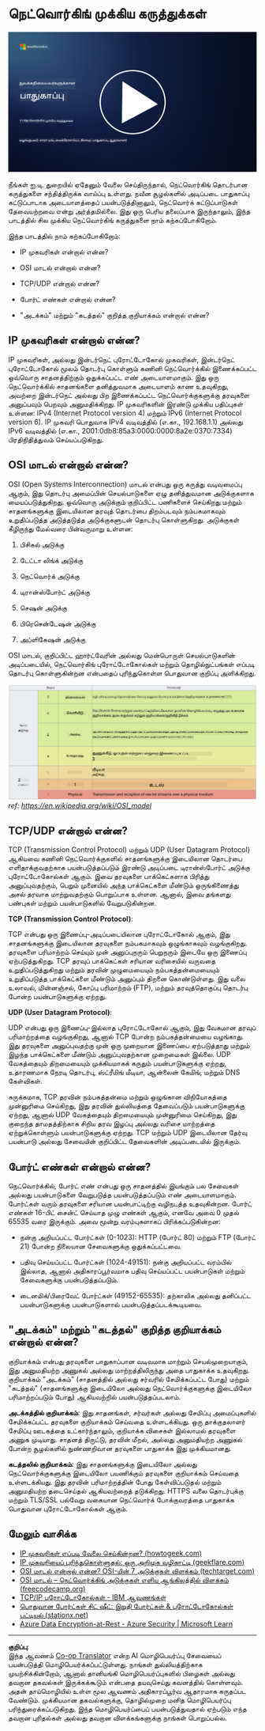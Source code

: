 <!--
CO_OP_TRANSLATOR_METADATA:
{
  "original_hash": "252724eceeb183fb9018f88c5e1a3f0c",
  "translation_date": "2025-10-11T11:19:41+00:00",
  "source_file": "3.1 Networking key concepts.md",
  "language_code": "ta"
}
-->
# நெட்வொர்கிங் முக்கிய கருத்துக்கள்

[![வீடியோவைப் பாருங்கள்](../../translated_images/3-1_placeholder.4175b570caca311e2bfc7e19ab9e1f14144b17af49b128ea998c2a7211f49795.ta.png)](https://learn-video.azurefd.net/vod/player?id=1d8606a8-8357-4dae-8b8f-0a13c3fddd7a)

நீங்கள் ஐ.டி. துறையில் ஏதேனும் வேலை செய்திருந்தால், நெட்வொர்கிங் தொடர்பான கருத்துகளை சந்தித்திருக்க வாய்ப்பு உள்ளது. நவீன சூழல்களில் அடிப்படை பாதுகாப்பு கட்டுப்பாடாக அடையாளத்தைப் பயன்படுத்தினாலும், நெட்வொர்க் கட்டுப்பாடுகள் தேவையற்றவை என்று அர்த்தமில்லை. இது ஒரு பெரிய தலைப்பாக இருந்தாலும், இந்த பாடத்தில் சில முக்கிய நெட்வொர்கிங் கருத்துகளை நாம் கற்கப்போகிறோம்.

இந்த பாடத்தில் நாம் கற்கப்போகிறோம்:

- IP முகவரிகள் என்றால் என்ன?

- OSI மாடல் என்றால் என்ன?

- TCP/UDP என்றால் என்ன?

- போர்ட் எண்கள் என்றால் என்ன?

- "அடக்கம்" மற்றும் "கடத்தல்" குறித்த குறியாக்கம் என்றால் என்ன?

## IP முகவரிகள் என்றால் என்ன?

IP முகவரிகள், அல்லது இன்டர்நெட் புரோட்டோகோல் முகவரிகள், இன்டர்நெட் புரோட்டோகோல் மூலம் தொடர்பு கொள்ளும் கணினி நெட்வொர்க்கில் இணைக்கப்பட்ட ஒவ்வொரு சாதனத்திற்கும் ஒதுக்கப்பட்ட எண் அடையாளமாகும். இது ஒரு நெட்வொர்க்கில் சாதனங்களை தனித்துவமாக அடையாளம் காண உதவுகிறது, அவற்றை இன்டர்நெட் அல்லது பிற இணைக்கப்பட்ட நெட்வொர்க்குகளுக்கு தரவுகளை அனுப்பவும் பெறவும் அனுமதிக்கிறது. IP முகவரிகளின் இரண்டு முக்கிய பதிப்புகள் உள்ளன: IPv4 (Internet Protocol version 4) மற்றும் IPv6 (Internet Protocol version 6). IP முகவரி பொதுவாக IPv4 வடிவத்தில் (எ.கா., 192.168.1.1) அல்லது IPv6 வடிவத்தில் (எ.கா., 2001:0db8:85a3:0000:0000:8a2e:0370:7334) பிரதிநிதித்துவம் செய்யப்படுகிறது.

## OSI மாடல் என்றால் என்ன?

OSI (Open Systems Interconnection) மாடல் என்பது ஒரு கருத்து வடிவமைப்பு ஆகும், இது தொடர்பு அமைப்பின் செயல்பாடுகளை ஏழு தனித்துவமான அடுக்குகளாக மையப்படுத்துகிறது. ஒவ்வொரு அடுக்கும் குறிப்பிட்ட பணிகளைச் செய்கிறது மற்றும் சாதனங்களுக்கு இடையிலான தரவுத் தொடர்பை திறம்படவும் நம்பகமாகவும் உறுதிப்படுத்த அடுத்தடுத்த அடுக்குகளுடன் தொடர்பு கொள்ளுகிறது. அடுக்குகள் கீழிருந்து மேல்வரை பின்வருமாறு உள்ளன:

1. பிசிகல் அடுக்கு

2. டேட்டா லிங்க் அடுக்கு

3. நெட்வொர்க் அடுக்கு

4. டிரான்ஸ்போர்ட் அடுக்கு

5. செஷன் அடுக்கு

6. பிரெசென்டேஷன் அடுக்கு

7. அப்ளிகேஷன் அடுக்கு

OSI மாடல், குறிப்பிட்ட ஹார்ட்வேரின் அல்லது மென்பொருள் செயல்பாடுகளின் அடிப்படையில், நெட்வொர்கிங் புரோட்டோகோல்கள் மற்றும் தொழில்நுட்பங்கள் எப்படி தொடர்பு கொள்ளுகின்றன என்பதைப் புரிந்துகொள்ள பொதுவான குறிப்பு அளிக்கிறது.

![image](../../translated_images/osilayers.3489744e4715f50913c8f8cfe8deaccdcee6b0642bb18344496faed0abb58051.ta.png)
_ref: https://en.wikipedia.org/wiki/OSI_model_

## TCP/UDP என்றால் என்ன?

TCP (Transmission Control Protocol) மற்றும் UDP (User Datagram Protocol) ஆகியவை கணினி நெட்வொர்க்குகளில் சாதனங்களுக்கு இடையிலான தொடர்பை எளிதாக்குவதற்காக பயன்படுத்தப்படும் இரண்டு அடிப்படை டிரான்ஸ்போர்ட் அடுக்கு புரோட்டோகோல்கள் ஆகும். இவை தரவுகளை பாக்கெட்களாக பிரித்து அனுப்புவதற்கும், பெறும் முனையில் அந்த பாக்கெட்களை மீண்டும் ஒருங்கிணைத்து அசல் தரவாக மாற்றுவதற்கும் பொறுப்பாக உள்ளன. ஆனால், இவை தங்களது பண்புகள் மற்றும் பயன்பாடுகளில் வேறுபடுகின்றன.

**TCP (Transmission Control Protocol)**:

TCP என்பது ஒரு இணைப்பு-அடிப்படையிலான புரோட்டோகோல் ஆகும், இது சாதனங்களுக்கு இடையிலான தரவுகளை நம்பகமாகவும் ஒழுங்காகவும் வழங்குகிறது. தரவுகளை பரிமாற்றம் செய்யும் முன் அனுப்புநரும் பெறுநரும் இடையே ஒரு இணைப்பு ஏற்படுத்துகிறது. TCP தரவுப் பாக்கெட்கள் சரியான வரிசையில் வருவதை உறுதிப்படுத்துகிறது மற்றும் தரவின் முழுமையையும் நம்பகத்தன்மையையும் உறுதிப்படுத்த பாக்கெட்களை மீண்டும் அனுப்பும் திறனை கொண்டுள்ளது. இது வலை உலாவல், மின்னஞ்சல், கோப்பு பரிமாற்றம் (FTP), மற்றும் தரவுத்தொகுப்பு தொடர்பு போன்ற பயன்பாடுகளுக்கு ஏற்றது.

**UDP (User Datagram Protocol)**:

UDP என்பது ஒரு இணைப்பு-இல்லாத புரோட்டோகோல் ஆகும், இது வேகமான தரவுப் பரிமாற்றத்தை வழங்குகிறது, ஆனால் TCP போன்ற நம்பகத்தன்மையை வழங்காது. இது தரவுகளை அனுப்புவதற்கு முன் ஒரு முறையான இணைப்பை ஏற்படுத்தாது மற்றும் இழந்த பாக்கெட்களை மீண்டும் அனுப்புவதற்கான முறைமைகள் இல்லை. UDP வேகத்தையும் திறமையையும் முக்கியமாகக் கருதும் பயன்பாடுகளுக்கு ஏற்றது, உதாரணமாக நேரடி தொடர்பு, ஸ்ட்ரீமிங் மீடியா, ஆன்லைன் கேமிங், மற்றும் DNS கேள்விகள்.

சுருக்கமாக, TCP தரவின் நம்பகத்தன்மை மற்றும் ஒழுங்கான விநியோகத்தை முன்னுரிமை செய்கிறது, இது தரவின் துல்லியத்தை தேவைப்படும் பயன்பாடுகளுக்கு ஏற்றது, ஆனால் UDP வேகத்தையும் திறமையையும் முன்னுரிமை செய்கிறது, இது குறைந்த தாமதத்திற்காக சிறிய தரவ இழப்பு அல்லது வரிசை மாற்றத்தை ஏற்றுக்கொள்ளும் பயன்பாடுகளுக்கு ஏற்றது. TCP மற்றும் UDP இடையிலான தேர்வு பயன்பாடு அல்லது சேவையின் குறிப்பிட்ட தேவைகளின் அடிப்படையில் இருக்கும்.

## போர்ட் எண்கள் என்றால் என்ன?

நெட்வொர்க்கில், போர்ட் எண் என்பது ஒரு சாதனத்தில் இயங்கும் பல சேவைகள் அல்லது பயன்பாடுகளை வேறுபடுத்த பயன்படுத்தப்படும் எண் அடையாளமாகும். போர்ட்கள் வரும் தரவுகளை சரியான பயன்பாட்டிற்கு வழிநடத்த உதவுகின்றன. போர்ட் எண்கள் 16-பிட் சைன்ட் செய்யாத முழு எண்கள் ஆகும், எனவே அவை 0 முதல் 65535 வரை இருக்கும். அவை மூன்று வரம்புகளாகப் பிரிக்கப்படுகின்றன:

- நன்கு அறியப்பட்ட போர்ட்கள் (0-1023): HTTP (போர்ட் 80) மற்றும் FTP (போர்ட் 21) போன்ற நிலையான சேவைகளுக்கு ஒதுக்கப்பட்டவை.

- பதிவு செய்யப்பட்ட போர்ட்கள் (1024-49151): நன்கு அறியப்பட்ட வரம்பில் இல்லாத, ஆனால் அதிகாரப்பூர்வமாக பதிவு செய்யப்பட்ட பயன்பாடுகள் மற்றும் சேவைகளுக்கு பயன்படுத்தப்படும்.

- டைனமிக்/பிரைவேட் போர்ட்கள் (49152-65535): தற்காலிக அல்லது தனிப்பட்ட பயன்பாடுகளுக்கு பயன்பாடுகளால் பயன்படுத்தப்படக்கூடியவை.

## "அடக்கம்" மற்றும் "கடத்தல்" குறித்த குறியாக்கம் என்றால் என்ன?

குறியாக்கம் என்பது தரவுகளை பாதுகாப்பான வடிவமாக மாற்றும் செயல்முறையாகும், இது அனுமதியற்ற அணுகல் அல்லது மாற்றத்திலிருந்து அதை பாதுகாக்க உதவுகிறது. குறியாக்கம் "அடக்கம்" (சாதனத்தில் அல்லது சர்வரில் சேமிக்கப்பட்ட போது) மற்றும் "கடத்தல்" (சாதனங்களுக்கு இடையிலோ அல்லது நெட்வொர்க்குகளுக்கு இடையிலோ பரிமாற்றப்படும் போது) ஆகியவற்றில் பயன்படுத்தப்படலாம்.

**அடக்கத்தில் குறியாக்கம்**: இது சாதனங்கள், சர்வர்கள் அல்லது சேமிப்பு அமைப்புகளில் சேமிக்கப்பட்ட தரவுகளை குறியாக்கம் செய்வதை உள்ளடக்கியது. ஒரு தாக்குதலாளர் சேமிப்பு ஊடகத்தை உட்கார்ந்தாலும், குறியாக்க விசைகள் இல்லாமல் தரவுகளை அணுக முடியாது. சாதனத் திருட்டு, தரவின் மீறல், அல்லது அனுமதியற்ற அணுகல் போன்ற சூழல்களில் நுண்ணறிவான தரவுகளை பாதுகாக்க இது முக்கியமானது.

**கடத்தலில் குறியாக்கம்**: இது சாதனங்களுக்கு இடையிலோ அல்லது நெட்வொர்க்குகளுக்கு இடையிலோ பயணிக்கும் தரவுகளை குறியாக்கம் செய்வதை உள்ளடக்கியது. இது தரவின் பரிமாற்றத்தின் போது கேள்விப்படுதல் மற்றும் அனுமதியற்ற தடைசெய்தல் ஆகியவற்றைத் தடுக்கிறது. HTTPS வலை தொடர்புக்கு மற்றும் TLS/SSL பல்வேறு வகையான நெட்வொர்க் போக்குவரத்தை பாதுகாக்க பொதுவான புரோட்டோகோல்கள் ஆகும்.

## மேலும் வாசிக்க
- [IP முகவரிகள் எப்படி வேலை செய்கின்றன? (howtogeek.com)](https://www.howtogeek.com/341307/how-do-ip-addresses-work/)
- [IP முகவரியைப் புரிந்துகொள்ளுதல்: ஒரு அறிமுக வழிகாட்டி (geekflare.com)](https://geekflare.com/understanding-ip-address/)
- [OSI மாடல் என்றால் என்ன? OSI-யின் 7 அடுக்குகள் விளக்கம் (techtarget.com)](https://www.techtarget.com/searchnetworking/definition/OSI)
- [OSI மாடல் – நெட்வொர்க்கிங் அடுக்குகள் எளிய ஆங்கிலத்தில் விளக்கம் (freecodecamp.org)](https://www.freecodecamp.org/news/osi-model-networking-layers-explained-in-plain-english/)
- [TCP/IP புரோட்டோகோல்கள் - IBM ஆவணங்கள்](https://www.ibm.com/docs/en/aix/7.3?topic=protocol-tcpip-protocols)
- [பொதுவான போர்ட்கள் சிட் ஷீட்: இறுதி போர்ட்கள் & புரோட்டோகோல்கள் பட்டியல் (stationx.net)](https://www.stationx.net/common-ports-cheat-sheet/)
- [Azure Data Encryption-at-Rest - Azure Security | Microsoft Learn](https://learn.microsoft.com/azure/security/fundamentals/encryption-atrest?WT.mc_id=academic-96948-sayoung)

---

**குறிப்பு**:  
இந்த ஆவணம் [Co-op Translator](https://github.com/Azure/co-op-translator) என்ற AI மொழிபெயர்ப்பு சேவையைப் பயன்படுத்தி மொழிபெயர்க்கப்பட்டுள்ளது. நாங்கள் துல்லியத்திற்காக முயற்சிக்கின்றோம், ஆனால் தானியங்கி மொழிபெயர்ப்புகளில் பிழைகள் அல்லது தவறான தகவல்கள் இருக்கக்கூடும் என்பதை தயவுசெய்து கவனத்தில் கொள்ளவும். அதன் தாய்மொழியில் உள்ள மூல ஆவணம் அதிகாரப்பூர்வ ஆதாரமாக கருதப்பட வேண்டும். முக்கியமான தகவல்களுக்கு, தொழில்முறை மனித மொழிபெயர்ப்பு பரிந்துரைக்கப்படுகிறது. இந்த மொழிபெயர்ப்பைப் பயன்படுத்துவதால் ஏற்படும் எந்த தவறான புரிதல்கள் அல்லது தவறான விளக்கங்களுக்கு நாங்கள் பொறுப்பல்ல.